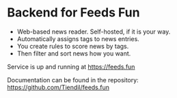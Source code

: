 # Backend for Feeds Fun

- Web-based news reader. Self-hosted, if it is your way.
- Automatically assigns tags to news entries.
- You create rules to score news by tags.
- Then filter and sort news how you want.

Service is up and running at https://feeds.fun

Documentation can be found in the repository: https://github.com/Tiendil/feeds.fun
